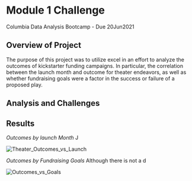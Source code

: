 # Module 1 Challenge
Columbia Data Analysis Bootcamp - Due 20Jun2021


## Overview of Project
The purpose of this project was to utilize excel in an effort to analyze the outcomes of kickstarter funding campaigns. In particular, the correlation between the launch month and outcome for theater endeavors, as well as whether fundraising goals were a factor in the success or failure of a proposed play. 

## Analysis and Challenges

## Results

*Outcomes by launch Month* 
J

![Theater_Outcomes_vs_Launch](https://user-images.githubusercontent.com/85713470/122620013-dd684200-d05f-11eb-8bdd-c358ffac8977.png)

*Outcomes by Fundraising Goals*
Although there is not a d

![Outcomes_vs_Goals](https://user-images.githubusercontent.com/85713470/122619900-911d0200-d05f-11eb-84ee-6b3f710a8a54.png)
